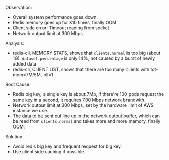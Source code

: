 Observation:
- Overall system performance goes down.
- Redis memory goes up for X10 times, finally OOM
- Client side error: Timeout reading from socket
- Network output limit at 300 Mbps

Analysis:
- redis-cli, MEMORY STATS, shows that `clients.normal` is too big (about 1G), `dataset.percentage` is only 14%, not caused by a burst of newly added data.
- redis-cli, CLIENT LIST, shows that there are too many clients with tot-mem=7M/5M, oll=1

Root Cause:
- Redis big key, a single key is about 7Mb, if there're 100 pods request the same key in a second, it requires 700 Mbps network brandwith.
- Network output limit at 300 Mbps, set by the hardware limit of AWS instance we use.
- The data to be sent out line up in the network output buffer, which can be read from `clients.normal` and takes more and more memory, finally OOM.

Solution:
- Avoid redis big key and frequent request for big key.
- Use client side caching if possible.